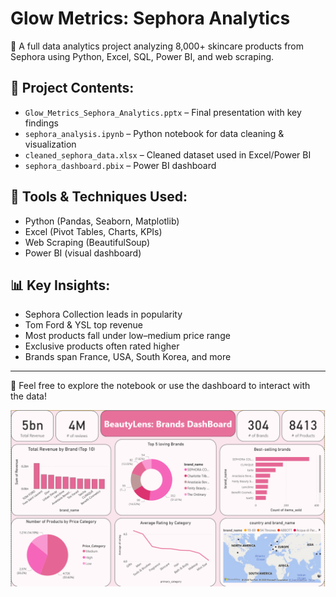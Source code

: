 # Glow Metrics: Sephora Analytics

💄 A full data analytics project analyzing 8,000+ skincare products from Sephora using Python, Excel, SQL, Power BI, and web scraping.

## 📁 Project Contents:
- `Glow_Metrics_Sephora_Analytics.pptx` – Final presentation with key findings
- `sephora_analysis.ipynb` – Python notebook for data cleaning & visualization
- `cleaned_sephora_data.xlsx` – Cleaned dataset used in Excel/Power BI
- `sephora_dashboard.pbix` – Power BI dashboard

## 🔧 Tools & Techniques Used:
- Python (Pandas, Seaborn, Matplotlib)
- Excel (Pivot Tables, Charts, KPIs)
- Web Scraping (BeautifulSoup)
- Power BI (visual dashboard)

## 📊 Key Insights:
- Sephora Collection leads in popularity
- Tom Ford & YSL top revenue
- Most products fall under low–medium price range
- Exclusive products often rated higher
- Brands span France, USA, South Korea, and more

---

💬 Feel free to explore the notebook or use the dashboard to interact with the data!

![Dashboard Preview](Power_Bi_Dashboard.png)


